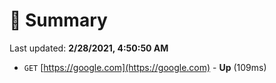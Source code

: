 # 📖 Summary
Last updated: **2/28/2021, 4:50:50 AM**

- `GET` [https://google.com](https://google.com) - **Up** (109ms)
